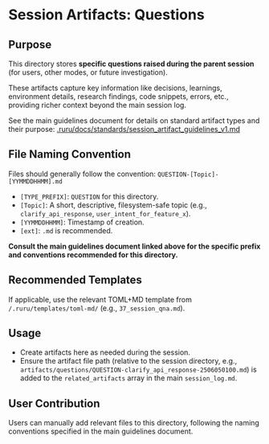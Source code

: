 # Session Artifacts: Questions

## Purpose

This directory stores **specific questions raised during the parent session** (for users, other modes, or future investigation).

These artifacts capture key information like decisions, learnings, environment details, research findings, code snippets, errors, etc., providing richer context beyond the main session log.

See the main guidelines document for details on standard artifact types and their purpose:
[.ruru/docs/standards/session_artifact_guidelines_v1.md](/.ruru/docs/standards/session_artifact_guidelines_v1.md)

## File Naming Convention

Files should generally follow the convention: `QUESTION-[Topic]-[YYMMDDHHMM].md`

*   `[TYPE_PREFIX]`: `QUESTION` for this directory.
*   `[Topic]`: A short, descriptive, filesystem-safe topic (e.g., `clarify_api_response`, `user_intent_for_feature_x`).
*   `[YYMMDDHHMM]`: Timestamp of creation.
*   `[ext]`: `.md` is recommended.

**Consult the main guidelines document linked above for the specific prefix and conventions recommended for this directory.**

## Recommended Templates

If applicable, use the relevant TOML+MD template from `/.ruru/templates/toml-md/` (e.g., `37_session_qna.md`).

## Usage

*   Create artifacts here as needed during the session.
*   Ensure the artifact file path (relative to the session directory, e.g., `artifacts/questions/QUESTION-clarify_api_response-2506050100.md`) is added to the `related_artifacts` array in the main `session_log.md`.

## User Contribution

Users can manually add relevant files to this directory, following the naming conventions specified in the main guidelines document.
